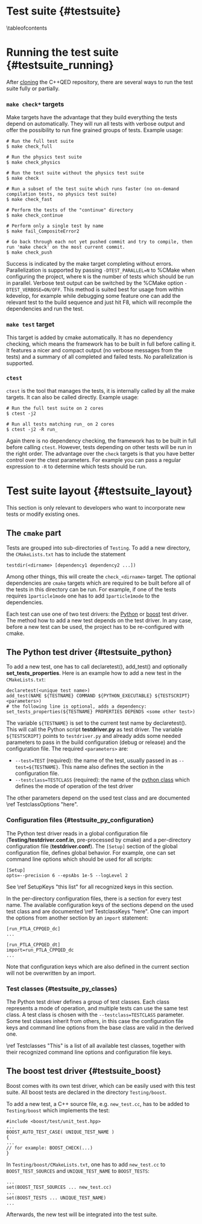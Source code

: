 Test suite {#testsuite}
==========

\tableofcontents

# Running the test suite  {#testsuite_running}

After [cloning](#cloning) the C++QED repository, there are several ways to run the test suite
fully or partially.

### `make check*` targets

Make targets have the advantage that they build everything the tests depend on automatically.
They will run all tests with verbose output and offer the possibility to run fine grained groups
of tests. Example usage:

    # Run the full test suite
    $ make check_full

    # Run the physics test suite
    $ make check_physics

    # Run the test suite without the physics test suite
    $ make check

    # Run a subset of the test suite which runs faster (no on-demand compilation tests, no physics test suite)
    $ make check_fast

    # Perform the tests of the "continue" directory
    $ make check_continue

    # Perform only a single test by name
    $ make fail_CompositeError2

    # Go back through each not yet pushed commit and try to compile, then run 'make check' on the most current commit.
    $ make check_push

Success is indicated by the make target completing without errors. Parallelization is supported by passing
`-DTEST_PARALLEL=N` to %CMake when configuring the project, where `N` is the number of tests which should be
run in parallel. Verbose test output can be switched by the %CMake option `-DTEST_VERBOSE=ON/OFF`.
This method is suited best for usage from within kdevelop, for example while
debugging some feature one can add the relevant test to the build sequence and just hit F8, which will
recompile the dependencies and run the test.

### `make test` target

This target is added by cmake automatically. It has no dependency checking, which means the framework has to be
built in full before calling it. It features a nicer and compact output (no verbose messages from the tests) and
a summary of all completed and failed tests. No parallelization is supported.

### `ctest`

`ctest` is the tool that manages the tests, it is internally called by all the make targets. It can also be called
directly. Example usage:

    # Run the full test suite on 2 cores
    $ ctest -j2

    # Run all tests matching run_ on 2 cores
    $ ctest -j2 -R run_

Again there is no dependency checking, the framework has to be built in full before calling `ctest`. However,
tests depending on other tests will be run in the right order. The advantage over the `check` targets is that you have
better control over the ctest parameters. For example you can pass a regular expression to `-R` to determine which
tests should be run.

# Test suite layout {#testsuite_layout}

This section is only relevant to developers who want to incorporate new tests or modify existing ones.

## The `cmake` part

Tests are grouped into sub-directories of `Testing`. To add a new directory, the `CMakeLists.txt` has to include
the statement

    testdir(<dirname> [dependency1 dependency2 ...])

Among other things, this will create the `check_<dirname>` target. The optional dependencies are `cmake` targets
which are required to be built before all of the tests in this directory can be run. For example, if one of the tests
requires `1particle1mode` one has to add `1particle1mode` to the dependencies.

Each test can use one of two test drivers: the [Python](#testsuite_python) or [boost](#testsuite_boost) test driver.
The method how to add a new test depends on the test driver. In any case, before a new test can be used, the
project has to be re-configured with cmake.

## The Python test driver {#testsuite_python}

To add a new test, one has to call declaretest(), add_test() and optionally **set_tests_properties**.
Here is an example how to add a new test in the `CMakeLists.txt`:

    declaretest(<unique test name>)
    add_test(NAME ${TESTNAME} COMMAND ${PYTHON_EXECUTABLE} ${TESTSCRIPT} <parameters>)
    # the following line is optional, adds a dependency:
    set_tests_properties(${TESTNAME} PROPERTIES DEPENDS <some other test>)

The variable `${TESTNAME}` is set to the current test name by declaretest(). This will call the
Python script **testdriver.py** as test driver. The variable `${TESTSCRIPT}` points to `testdriver.py`
and already adds some needed parameters to pass in the build configuration (debug or release) and the
configuration file. The required `<parameters>` are:

* `--test=TEST` (required): the name of the test, usually passed in as `--test=${TESTNAME}`. This name also defines
the section in the configuration file.
* `--testclass=TESTCLASS` (required): the name of the [python class](#testsuite_py_classes) which defines the mode
of operation of the test driver

The other parameters depend on the used test class and are documented \ref TestclassOptions "here".

### Configuration files {#testsuite_py_configuration}

The Python test driver reads in a global configuration file (**Testing/testdriver.conf.in**, pre-processed by cmake) and
a per-directory configuration file (**testdriver.conf**). The `[Setup]` section of the global configuration file,
defines global behavior. For example, one can set command line options which should be used for all scripts:

    [Setup]
    opts=--precision 6 --epsAbs 1e-5 --logLevel 2

See \ref SetupKeys "this list" for all recognized keys in this section.

In the per-directory configuration files, there is a section for every test name. The available configuration keys
of the sections depend on the used test class and are documented \ref TestclassKeys "here".
One can import the options from another section by an `import` statement:

    [run_PTLA_CPPQED_dc]
    ...

    [run_PTLA_CPPQED_dt]
    import=run_PTLA_CPPQED_dc
    ...

Note that configuration keys which are also defined in the current section will not be overwritten by an import.

### Test classes {#testsuite_py_classes}

The Python test driver defines a group of test classes. Each class represents a mode of operation, and
multiple tests can use the same test class. A test class is chosen with the `--testclass=TESTCLASS` parameter.
Some test classes inherit from others, in this case the configuration file keys and command line options from
the base class are valid in the derived one.

\ref Testclasses "This" is a list of all available test classes, together with their recognized
command line options and configuration file keys.

## The boost test driver {#testsuite_boost}

Boost comes with its own test driver, which can be easily used with this test suite. All boost tests are
declared in the directory `Testing/boost`.

To add a new test, a C++ source file, e.g. `new_test.cc`, has to be added to `Testing/boost` which implements
the test:

    #include <boost/test/unit_test.hpp>
    ...
    BOOST_AUTO_TEST_CASE( UNIQUE_TEST_NAME )
    {
    ...
    // for example: BOOST_CHECK(...)
    }

In `Testing/boost/CMakeLists.txt`, one has to add `new_test.cc` to `BOOST_TEST_SOURCES` and `UNIQUE_TEST_NAME`
to `BOOST_TESTS`:

    ...
    set(BOOST_TEST_SOURCES ... new_test.cc)
    ...
    set(BOOST_TESTS ... UNIQUE_TEST_NAME)
    ...

Afterwards, the new test will be integrated into the test suite.

